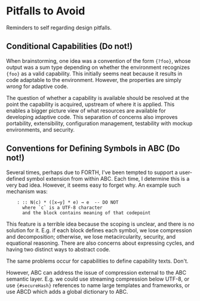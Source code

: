 
# Pitfalls to Avoid

Reminders to self regarding design pitfalls.

## Conditional Capabilities (Do not!)

When brainstorming, one idea was a convention of the form `{?foo}`, whose output was a sum type depending on whether the environment recognizes `{foo}` as a valid capability. This initially seems neat because it results in code adaptable to the environment. However, the properties are simply *wrong* for adaptive code. 

The question of whether a capability is available should be resolved at the point the capability is acquired, upstream of where it is applied. This enables a bigger picture view of what resources are available for developing adaptive code. This separation of concerns also improves portability, extensibility, configuration management, testability with mockup environments, and security.

## Conventions for Defining Symbols in ABC (Do not!)

Several times, perhaps due to FORTH, I've been tempted to support a user-defined symbol extension from within ABC. Each time, I determine this is a very bad idea. However, it seems easy to forget why. An example such mechanism was:

        : :: N(c) * ([x→y] * e) → e  -- DO NOT
          where `c` is a UTF-8 character
          and the block contains meaning of that codepoint

This feature is a terrible idea because the scoping is unclear, and there is no solution for it. E.g. if each block defines each symbol, we lose compression and decomposition; otherwise, we lose metacircularity, security, and equational reasoning. There are also concerns about expressing cycles, and having two distinct ways to abstract code.

The same problems occur for capabilities to define capability texts. Don't.

However, ABC can address the issue of compression external to the ABC semantic layer. E.g. we could use streaming compression below UTF-8, or use `{#secureHash}` references to name large templates and frameworks, or use ABCD which adds a global dictionary to ABC.


